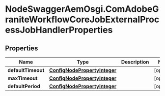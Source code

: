 # NodeSwaggerAemOsgi.ComAdobeGraniteWorkflowCoreJobExternalProcessJobHandlerProperties

## Properties
Name | Type | Description | Notes
------------ | ------------- | ------------- | -------------
**defaultTimeout** | [**ConfigNodePropertyInteger**](ConfigNodePropertyInteger.md) |  | [optional] 
**maxTimeout** | [**ConfigNodePropertyInteger**](ConfigNodePropertyInteger.md) |  | [optional] 
**defaultPeriod** | [**ConfigNodePropertyInteger**](ConfigNodePropertyInteger.md) |  | [optional] 


